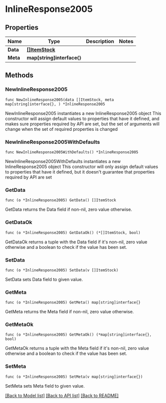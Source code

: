 # InlineResponse2005

## Properties

Name | Type | Description | Notes
------------ | ------------- | ------------- | -------------
**Data** | [**[]ItemStock**](ItemStock.md) |  | 
**Meta** | **map[string]interface{}** |  | 

## Methods

### NewInlineResponse2005

`func NewInlineResponse2005(data []ItemStock, meta map[string]interface{}, ) *InlineResponse2005`

NewInlineResponse2005 instantiates a new InlineResponse2005 object
This constructor will assign default values to properties that have it defined,
and makes sure properties required by API are set, but the set of arguments
will change when the set of required properties is changed

### NewInlineResponse2005WithDefaults

`func NewInlineResponse2005WithDefaults() *InlineResponse2005`

NewInlineResponse2005WithDefaults instantiates a new InlineResponse2005 object
This constructor will only assign default values to properties that have it defined,
but it doesn't guarantee that properties required by API are set

### GetData

`func (o *InlineResponse2005) GetData() []ItemStock`

GetData returns the Data field if non-nil, zero value otherwise.

### GetDataOk

`func (o *InlineResponse2005) GetDataOk() (*[]ItemStock, bool)`

GetDataOk returns a tuple with the Data field if it's non-nil, zero value otherwise
and a boolean to check if the value has been set.

### SetData

`func (o *InlineResponse2005) SetData(v []ItemStock)`

SetData sets Data field to given value.


### GetMeta

`func (o *InlineResponse2005) GetMeta() map[string]interface{}`

GetMeta returns the Meta field if non-nil, zero value otherwise.

### GetMetaOk

`func (o *InlineResponse2005) GetMetaOk() (*map[string]interface{}, bool)`

GetMetaOk returns a tuple with the Meta field if it's non-nil, zero value otherwise
and a boolean to check if the value has been set.

### SetMeta

`func (o *InlineResponse2005) SetMeta(v map[string]interface{})`

SetMeta sets Meta field to given value.



[[Back to Model list]](../README.md#documentation-for-models) [[Back to API list]](../README.md#documentation-for-api-endpoints) [[Back to README]](../README.md)


